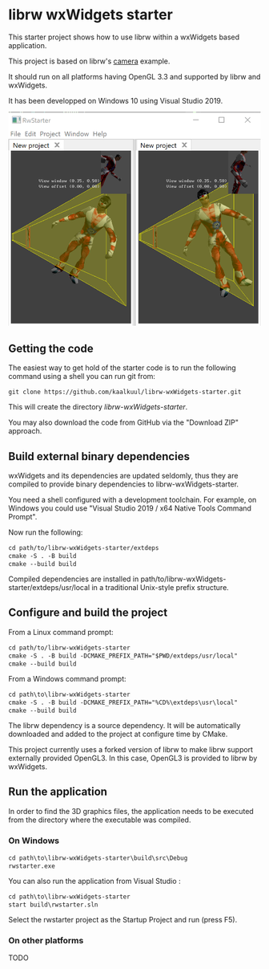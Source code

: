 # librw wxWidgets starter

This starter project shows how to use librw within a wxWidgets based application.

This project is based on librw's [camera](https://github.com/aap/librw/tree/master/tools/camera) example.

It should run on all platforms having OpenGL 3.3 and supported by librw and wxWidgets.

It has been developped on Windows 10 using Visual Studio 2019.

<img src="https://raw.githubusercontent.com/kaalkuul/librw-wxWidgets-starter/master/doc/images/screenshot-1.png"/>

## Getting the code

The easiest way to get hold of the starter code is to run the following command using a shell you can run git from:

```
git clone https://github.com/kaalkuul/librw-wxWidgets-starter.git
```

This will create the directory _librw-wxWidgets-starter_.

You may also download the code from GitHub via the "Download ZIP" approach.

## Build external binary dependencies

wxWidgets and its dependencies are updated seldomly, thus they are compiled to provide binary dependencies to librw-wxWidgets-starter.

You need a shell configured with a development toolchain. For example, on Windows you could use "Visual Studio 2019 / x64 Native Tools Command Prompt".

Now run the following:

```
cd path/to/librw-wxWidgets-starter/extdeps
cmake -S . -B build
cmake --build build
```

Compiled dependencies are installed in path/to/librw-wxWidgets-starter/extdeps/usr/local in a traditional Unix-style prefix structure.

## Configure and build the project

From a Linux command prompt:

```
cd path/to/librw-wxWidgets-starter
cmake -S . -B build -DCMAKE_PREFIX_PATH="$PWD/extdeps/usr/local"
cmake --build build
```

From a Windows command prompt:

```
cd path\to\librw-wxWidgets-starter
cmake -S . -B build -DCMAKE_PREFIX_PATH="%CD%\extdeps\usr\local"
cmake --build build
```

The librw dependency is a source dependency.
It will be automatically downloaded and added to the project at configure time by CMake.

This project currently uses a forked version of librw to make librw support externally provided OpenGL3. In this case, OpenGL3 is provided to librw by wxWidgets.

## Run the application

In order to find the 3D graphics files, the application needs to be executed from the directory where the executable was compiled.

### On Windows

```
cd path\to\librw-wxWidgets-starter\build\src\Debug
rwstarter.exe
```

You can also run the application from Visual Studio :

```
cd path\to\librw-wxWidgets-starter
start build\rwstarter.sln
```

Select the rwstarter project as the Startup Project and run (press F5).

### On other platforms

TODO
